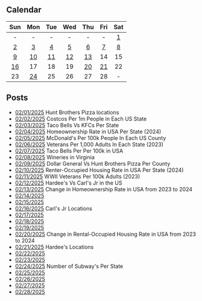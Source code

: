 ## Calendar

|Sun|Mon|Tue|Wed|Thu|Fri|Sat|
|:-:|:-:|:-:|:-:|:-:|:-:|:-:|
| - | - | - | - | - | - |[1](../../projects/restaurants/Hunt_Brothers_Per_State/)|
|[2](../../projects/stores/Costcos_Per_State/)|[3](../../projects/versus/Taco_Bells_Vs_KFCs_Per_State/)|[4](../../projects/economics/Homeownership_Rate_Per_State_2024/)|[5](../../projects/restaurants/McDonalds_Per_Capita/)|[6](../../projects/demography/Veteran_Per_Capita_2023/)|[7](../../projects/restaurants/Taco_Bells_Per_State_Per_Capita/)|[8](../../projects/alcohol/Wineries_In_Virginia/)|
|[9](../../projects/versus/Dollar_General_Vs_Hunt_Brothers_Counties/)|[10](../../projects/economics/Rental_Rate_Per_State_2024/)|[11](../../projects/history/WWII_Veterans_Per_Capita/)|[12](../../projects/versus/Carls_Jr_Vs_Hardees_Per_State/)|[13](../../projects/economics/Homeownership_Rate_Change_2023_2024)|14|15|
|[16](../../projects/restaurants/CarlsJr_Per_State/)|17|18|19|[20](../../projects/economics/Rental_Rate_Change_2023_2024/)|[21](../../projects/restaurants/Hardees_Per_State/)|22|
|23|[24](../../projects/restaurants/Subways_Per_State/)|25|26|27|28|-|

## Posts

* [02/01/2025](../../projects/restaurants/Hunt_Brothers_Per_State/) Hunt Brothers Pizza locations
* [02/02/2025](../../projects/stores/Costcos_Per_State/) Costcos Per 1m People in Each US State
* [02/03/2025](../../projects/versus/Taco_Bells_Vs_KFCs_Per_State/) Taco Bells Vs KFCs Per State
* [02/04/2025](../../projects/economics/Homeownership_Rate_Per_State_2024/) Homeownership Rate in USA Per State (2024)
* [02/05/2025](../../projects/restaurants/McDonalds_Per_Capita/) McDonald's Per 100k People In Each US County
* [02/06/2025](../../projects/demography/Veteran_Per_Capita_2023/) Veterans Per 1,000 Adults In Each State (2023)
* [02/07/2025](../../projects/restaurants/Taco_Bells_Per_State_Per_Capita/) Taco Bells Per Per 100k in USA
* [02/08/2025](../../projects/alcohol/Wineries_In_Virginia/) Wineries in Virginia
* [02/09/2025](../../projects/versus/Dollar_General_Vs_Hunt_Brothers_Counties/) Dollar General Vs Hunt Brothers Pizza Per County
* [02/10/2025](../../projects/economics/Rental_Rate_Per_State_2024/) Renter-Occupied Housing Rate in USA Per State (2024)
* [02/11/2025](../../projects/history/WWII_Veterans_Per_Capita/) WWII Veterans Per 100k Adults (2023)
* [02/12/2025](../../projects/versus/Carls_Jr_Vs_Hardees_Per_State/) Hardee's Vs Carl's Jr in the US
* [02/13/2025](../../projects/economics/Homeownership_Rate_Change_2023_2024) Change in Homeownership Rate in USA from 2023 to 2024
* [02/14/2025]()
* [02/15/2025]()
* [02/16/2025](../../projects/restaurants/CarlsJr_Per_State/) Carl's Jr Locations
* [02/17/2025]()
* [02/18/2025]()
* [02/19/2025]()
* [02/20/2025](../../projects/economics/Rental_Rate_Change_2023_2024/) Change in Rental-Occupied Housing Rate in USA from 2023 to 2024
* [02/21/2025](../../projects/restaurants/Hardees_Per_State/) Hardee's Locations
* [02/22/2025]()
* [02/23/2025]()
* [02/24/2025](../../projects/restaurants/Subways_Per_State/) Number of Subway's Per State
* [02/25/2025]()
* [02/26/2025]()
* [02/27/2025]()
* [02/28/2025]()
